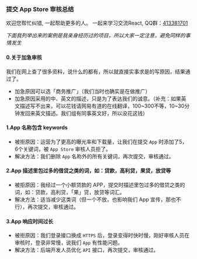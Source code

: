 ### 提交 App Store 审核总结

欢迎您帮忙纠错, 一起帮助更多的人。 一起来学习交流React, QQ群：[413381701](http://shang.qq.com/wpa/qunwpa?idkey=3b9474dacbf35e4a9659e89399758406e510e5b8a3f81109f7d07efaadc6056d)

_下面我列举出来的案例是我亲身经历过的项目，所以大家一定注意，避免同样的事情发生_

#### 0.关于加急审核
我们在网上查了很多资料，说什么的都有，所以就直接实事求是的写原因，结果通过了。
* 加急原因可以选「商务推广」（我们当时也确实是在做推广）
* 加急原因采用的中、英文的描述，只是为了表达我们的诚意。（补充：如果英文描述写不出来，可以花钱请网易有道的在线翻译，100~300不等，10~30分钟发回来英文描述。我们组有同事英文好，所以没花这钱）

#### 1.App 名称包含 keywords
* 被拒原因：运营为了更高的曝光率和下载量，让我们在提交 `App` 时添加了5，6个关键词，被 `App Store` 审核人员拒了。
* 解决方法：我们删除 `App` 名称外的所有关键词，再次提交，审核通过。

#### 2.App 描述里包过多的借贷之类的词，如：贷款，高利贷，果贷，放贷等
* 被拒原因：我经过一个小额贷款的 APP，提交时描述里包过多的借贷之类的词，如：贷款，高利贷，「果」贷，放贷等词汇。
* 解决方法：适当减少这类词（但一个不放，也影响我们 App 宣传，那也不行），再次提交，审核通过。

#### 3.App 响应时间过长
* 被拒原因：我们登录接口换成 `HTTPS` 后，登录变得时快时慢，刚好审核人员在审核时，登录非常慢，说我们 `App` 有性能问题。
* 解决方法：后端开发人员优化 `API` 接口，再次提交，审核通过。
